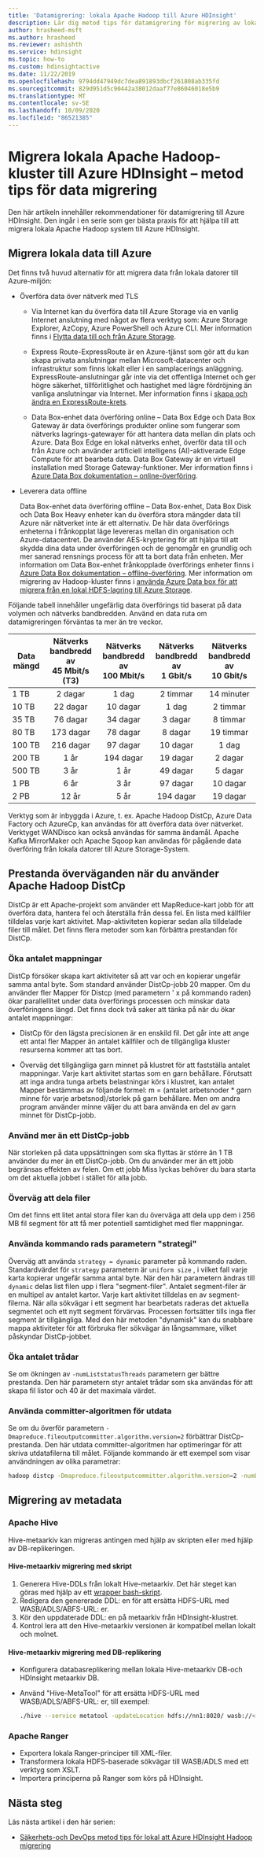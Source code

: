 ```yaml
---
title: 'Datamigrering: lokala Apache Hadoop till Azure HDInsight'
description: Lär dig metod tips för datamigrering för migrering av lokala Hadoop-kluster till Azure HDInsight.
author: hrasheed-msft
ms.author: hrasheed
ms.reviewer: ashishth
ms.service: hdinsight
ms.topic: how-to
ms.custom: hdinsightactive
ms.date: 11/22/2019
ms.openlocfilehash: 9794dd47949dc7dea891893dbcf261808ab335fd
ms.sourcegitcommit: 829d951d5c90442a38012daaf77e86046018e5b9
ms.translationtype: MT
ms.contentlocale: sv-SE
ms.lasthandoff: 10/09/2020
ms.locfileid: "86521385"
---
```

# <a name="migrate-on-premises-apache-hadoop-clusters-to-azure-hdinsight---data-migration-best-practices"></a>Migrera lokala Apache Hadoop-kluster till Azure HDInsight – metod tips för data migrering

Den här artikeln innehåller rekommendationer för datamigrering till Azure HDInsight. Den ingår i en serie som ger bästa praxis för att hjälpa till att migrera lokala Apache Hadoop system till Azure HDInsight.

## <a name="migrate-on-premises-data-to-azure"></a>Migrera lokala data till Azure

Det finns två huvud alternativ för att migrera data från lokala datorer till Azure-miljön:

* Överföra data över nätverk med TLS
    * Via Internet kan du överföra data till Azure Storage via en vanlig Internet anslutning med något av flera verktyg som: Azure Storage Explorer, AzCopy, Azure PowerShell och Azure CLI. Mer information finns i [Flytta data till och från Azure Storage](../../storage/common/storage-moving-data.md).

    * Express Route-ExpressRoute är en Azure-tjänst som gör att du kan skapa privata anslutningar mellan Microsoft-datacenter och infrastruktur som finns lokalt eller i en samplacerings anläggning. ExpressRoute-anslutningar går inte via det offentliga Internet och ger högre säkerhet, tillförlitlighet och hastighet med lägre fördröjning än vanliga anslutningar via Internet. Mer information finns i [skapa och ändra en ExpressRoute-krets](../../expressroute/expressroute-howto-circuit-portal-resource-manager.md).

    * Data Box-enhet data överföring online – Data Box Edge och Data Box Gateway är data överförings produkter online som fungerar som nätverks lagrings-gatewayer för att hantera data mellan din plats och Azure. Data Box Edge en lokal nätverks enhet, överför data till och från Azure och använder artificiell intelligens (AI)-aktiverade Edge Compute för att bearbeta data. Data Box Gateway är en virtuell installation med Storage Gateway-funktioner. Mer information finns i [Azure Data Box dokumentation – online-överföring](https://docs.microsoft.com/azure/databox-online/).

* Leverera data offline

    Data Box-enhet data överföring offline – Data Box-enhet, Data Box Disk och Data Box Heavy enheter kan du överföra stora mängder data till Azure när nätverket inte är ett alternativ. De här data överförings enheterna i frånkopplat läge levereras mellan din organisation och Azure-datacentret. De använder AES-kryptering för att hjälpa till att skydda dina data under överföringen och de genomgår en grundlig och mer sanerad rensnings process för att ta bort data från enheten. Mer information om Data Box-enhet frånkopplade överförings enheter finns i [Azure Data Box dokumentation – offline-överföring](https://docs.microsoft.com/azure/databox/). Mer information om migrering av Hadoop-kluster finns i [använda Azure Data box för att migrera från en lokal HDFS-lagring till Azure Storage](../../storage/blobs/data-lake-storage-migrate-on-premises-hdfs-cluster.md).

Följande tabell innehåller ungefärlig data överförings tid baserat på data volymen och nätverks bandbredden. Använd en data ruta om datamigreringen förväntas ta mer än tre veckor.

|Data mängd | Nätverks bandbredd<br>av<br>**45 Mbit/s (T3)**|Nätverks bandbredd<br>av<br>**100 Mbit/s**|Nätverks bandbredd<br>av<br>**1 Gbit/s**|Nätverks bandbredd<br>av<br>**10 Gbit/s**|
|---|:---:|:---:|:---:|:---:|
|1 TB|2 dagar|1 dag| 2 timmar|14 minuter|
|10 TB|22 dagar|10 dagar|1 dag|2 timmar|
|35 TB|76 dagar|34 dagar|3 dagar|8 timmar|
|80 TB|173 dagar|78 dagar|8 dagar|19 timmar|
|100 TB|216 dagar|97 dagar|10 dagar|1 dag|
|200 TB|1 år|194 dagar|19 dagar|2 dagar|
|500 TB|3 år|1 år|49 dagar|5 dagar|
|1 PB|6 år|3 år|97 dagar|10 dagar|
|2 PB|12 år|5 år|194 dagar|19 dagar|

Verktyg som är inbyggda i Azure, t. ex. Apache Hadoop DistCp, Azure Data Factory och AzureCp, kan användas för att överföra data över nätverket. Verktyget WANDisco kan också användas för samma ändamål. Apache Kafka MirrorMaker och Apache Sqoop kan användas för pågående data överföring från lokala datorer till Azure Storage-System.

## <a name="performance-considerations-when-using-apache-hadoop-distcp"></a>Prestanda överväganden när du använder Apache Hadoop DistCp

DistCp är ett Apache-projekt som använder ett MapReduce-kart jobb för att överföra data, hantera fel och återställa från dessa fel. En lista med källfiler tilldelas varje kart aktivitet. Map-aktiviteten kopierar sedan alla tilldelade filer till målet. Det finns flera metoder som kan förbättra prestandan för DistCp.

### <a name="increase-the-number-of-mappers"></a>Öka antalet mappningar

DistCp försöker skapa kart aktiviteter så att var och en kopierar ungefär samma antal byte. Som standard använder DistCp-jobb 20 mapper. Om du använder fler Mapper för Distcp (med parametern ' x på kommando raden) ökar parallellitet under data överförings processen och minskar data överföringens längd. Det finns dock två saker att tänka på när du ökar antalet mappningar:

* DistCp för den lägsta precisionen är en enskild fil. Det går inte att ange ett antal fler Mapper än antalet källfiler och de tillgängliga kluster resurserna kommer att tas bort.

* Överväg det tillgängliga garn minnet på klustret för att fastställa antalet mappningar. Varje kart aktivitet startas som en garn behållare. Förutsatt att inga andra tunga arbets belastningar körs i klustret, kan antalet Mapper bestämmas av följande formel: m = (antalet arbetsnoder \* garn minne för varje arbetsnod)/storlek på garn behållare. Men om andra program använder minne väljer du att bara använda en del av garn minnet för DistCp-jobb.

### <a name="use-more-than-one-distcp-job"></a>Använd mer än ett DistCp-jobb

När storleken på data uppsättningen som ska flyttas är större än 1 TB använder du mer än ett DistCp-jobb. Om du använder mer än ett jobb begränsas effekten av felen. Om ett jobb Miss lyckas behöver du bara starta om det aktuella jobbet i stället för alla jobb.

### <a name="consider-splitting-files"></a>Överväg att dela filer

Om det finns ett litet antal stora filer kan du överväga att dela upp dem i 256 MB fil segment för att få mer potentiell samtidighet med fler mappningar.

### <a name="use-the-strategy-command-line-parameter"></a>Använda kommando rads parametern "strategi"

Överväg att använda `strategy = dynamic` parameter på kommando raden. Standardvärdet för `strategy` parametern är `uniform size` , i vilket fall varje karta kopierar ungefär samma antal byte. När den här parametern ändras till `dynamic` delas list filen upp i flera "segment-filer". Antalet segment-filer är en multipel av antalet kartor. Varje kart aktivitet tilldelas en av segment-filerna. När alla sökvägar i ett segment har bearbetats raderas det aktuella segmentet och ett nytt segment förvärvas. Processen fortsätter tills inga fler segment är tillgängliga. Med den här metoden "dynamisk" kan du snabbare mappa aktiviteter för att förbruka fler sökvägar än långsammare, vilket påskyndar DistCp-jobbet.

### <a name="increase-the-number-of-threads"></a>Öka antalet trådar

Se om ökningen av `-numListstatusThreads` parametern ger bättre prestanda. Den här parametern styr antalet trådar som ska användas för att skapa fil listor och 40 är det maximala värdet.

### <a name="use-the-output-committer-algorithm"></a>Använda committer-algoritmen för utdata

Se om du överför parametern `-Dmapreduce.fileoutputcommitter.algorithm.version=2` förbättrar DistCp-prestanda. Den här utdata committer-algoritmen har optimeringar för att skriva utdatafilerna till målet. Följande kommando är ett exempel som visar användningen av olika parametrar:

```bash
hadoop distcp -Dmapreduce.fileoutputcommitter.algorithm.version=2 -numListstatusThreads 30 -m 100 -strategy dynamic hdfs://nn1:8020/foo/bar wasb://<container_name>@<storage_account_name>.blob.core.windows.net/foo/
```

## <a name="metadata-migration"></a>Migrering av metadata

### <a name="apache-hive"></a>Apache Hive

Hive-metaarkiv kan migreras antingen med hjälp av skripten eller med hjälp av DB-replikeringen.

#### <a name="hive-metastore-migration-using-scripts"></a>Hive-metaarkiv migrering med skript

1. Generera Hive-DDLs från lokalt Hive-metaarkiv. Det här steget kan göras med hjälp av ett [wrapper bash-skript](https://github.com/hdinsight/hdinsight.github.io/blob/master/hive/hive-export-import-metastore.md).
1. Redigera den genererade DDL: en för att ersätta HDFS-URL med WASB/ADLS/ABFS-URL: er.
1. Kör den uppdaterade DDL: en på metaarkiv från HDInsight-klustret.
1. Kontrol lera att den Hive-metaarkiv versionen är kompatibel mellan lokalt och molnet.

#### <a name="hive-metastore-migration-using-db-replication"></a>Hive-metaarkiv migrering med DB-replikering

- Konfigurera databasreplikering mellan lokala Hive-metaarkiv DB-och HDInsight metaarkiv DB.
- Använd "Hive-MetaTool" för att ersätta HDFS-URL med WASB/ADLS/ABFS-URL: er, till exempel:

    ```bash
    ./hive --service metatool -updateLocation hdfs://nn1:8020/ wasb://<container_name>@<storage_account_name>.blob.core.windows.net/
    ```

### <a name="apache-ranger"></a>Apache Ranger

- Exportera lokala Ranger-principer till XML-filer.
- Transformera lokala HDFS-baserade sökvägar till WASB/ADLS med ett verktyg som XSLT.
- Importera principerna på Ranger som körs på HDInsight.

## <a name="next-steps"></a>Nästa steg

Läs nästa artikel i den här serien:

- [Säkerhets-och DevOps metod tips för lokal att Azure HDInsight Hadoop migrering](apache-hadoop-on-premises-migration-best-practices-security-devops.md)
